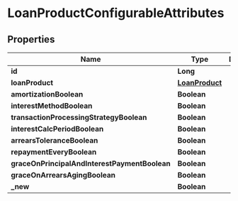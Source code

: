 
# LoanProductConfigurableAttributes

## Properties
Name | Type | Description | Notes
------------ | ------------- | ------------- | -------------
**id** | **Long** |  |  [optional]
**loanProduct** | [**LoanProduct**](LoanProduct.md) |  |  [optional]
**amortizationBoolean** | **Boolean** |  |  [optional]
**interestMethodBoolean** | **Boolean** |  |  [optional]
**transactionProcessingStrategyBoolean** | **Boolean** |  |  [optional]
**interestCalcPeriodBoolean** | **Boolean** |  |  [optional]
**arrearsToleranceBoolean** | **Boolean** |  |  [optional]
**repaymentEveryBoolean** | **Boolean** |  |  [optional]
**graceOnPrincipalAndInterestPaymentBoolean** | **Boolean** |  |  [optional]
**graceOnArrearsAgingBoolean** | **Boolean** |  |  [optional]
**_new** | **Boolean** |  |  [optional]



